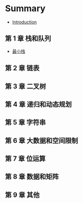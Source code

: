 # Summary

* [Introduction](README.md)

## 第 1 章 栈和队列

- [最小栈](stack_queue/minstack.md)

## 第 2 章 链表

## 第 3 章 二叉树

## 第 4 章 递归和动态规划

## 第 5 章 字符串

## 第 6 章 大数据和空间限制

## 第 7 章 位运算

## 第 8 章 数据和矩阵

## 第 9 章 其他

